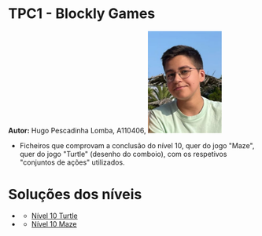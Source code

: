 # TPC1 - Blockly Games
**Autor:** Hugo Pescadinha Lomba, A110406, <img src="Imagens/minha_foto.jpg" width="150">
- Ficheiros que comprovam a conclusão do nível 10, quer do jogo "Maze", quer do jogo "Turtle" (desenho do comboio), com os respetivos "conjuntos de ações" utilizados.

# Soluções dos níveis
- * [Nível 10 Turtle](nível_10_turtle.png)
- * [Nível 10 Maze](nível_10_maze.png)

